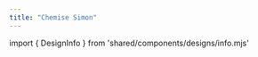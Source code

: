```yaml
---
title: "Chemise Simon"
---
```


import { DesignInfo } from 'shared/components/designs/info.mjs'

<DesignInfo design='simon' docs />

